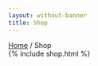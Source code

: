 ```yaml
---
layout: without-banner
title: Shop
---
```


<div class="storefront-breadcrumb">
  <div class="col-full">
    <nav class="woocommerce-breadcrumb">
      <a href="{{ site.baseurl }}/" onclick="ga('send', 'event', 'Navbar', 'Community links', 'Home');">Home</a>
      <span class="breadcrumb-separator"> / </span>Shop
    </nav>
  </div>
</div>

<section class="shop-container product-section product-categories" aria-label="Product Categories">
  <div class="container">
    {% include shop.html %}
  </div>
</section>
